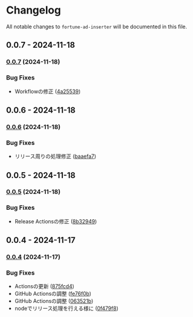 # Changelog

All notable changes to `fortune-ad-inserter` will be documented in this file.

## 0.0.7 - 2024-11-18

### [0.0.7](https://github.com/IINASG/fortune-ad-inserter/compare/0.0.6...0.0.7) (2024-11-18)

### Bug Fixes

* Workflowの修正 ([4a25539](https://github.com/IINASG/fortune-ad-inserter/commit/4a2553983bb464cf42c3ac49d2272bed620b716d))

## 0.0.6 - 2024-11-18

### [0.0.6](https://github.com/IINASG/fortune-ad-inserter/compare/0.0.5...0.0.6) (2024-11-18)

### Bug Fixes

* リリース周りの処理修正 ([baaefa7](https://github.com/IINASG/fortune-ad-inserter/commit/baaefa7b4566293f77ae75fd7096bbb4216b320b))

## 0.0.5 - 2024-11-18

### [0.0.5](https://github.com/IINASG/fortune-ad-inserter/compare/0.0.4...0.0.5) (2024-11-18)

### Bug Fixes

* Release Actionsの修正 ([8b32949](https://github.com/IINASG/fortune-ad-inserter/commit/8b32949c222111a9d4660d288810ffe3840b994a))

## 0.0.4 - 2024-11-17

### [0.0.4](https://github.com/IINASG/fortune-ad-inserter/compare/0.0.3...0.0.4) (2024-11-17)

### Bug Fixes

* Actionsの更新 ([875fcd4](https://github.com/IINASG/fortune-ad-inserter/commit/875fcd4014a3bd08d3e848320fab458034846483))
* GitHub Actionsの調整 ([fe76f0b](https://github.com/IINASG/fortune-ad-inserter/commit/fe76f0b5ae0635481c985214fc6a4271b49f0fa4))
* GitHub Actionsの調整 ([063521b](https://github.com/IINASG/fortune-ad-inserter/commit/063521b270dd95e00b60cb56dc6c168d8c6daf66))
* nodeでリリース処理を行える様に ([0f479f8](https://github.com/IINASG/fortune-ad-inserter/commit/0f479f84df93703f3300331b48e7cf1a5a1ea8f6))
